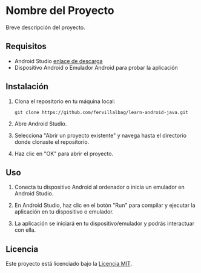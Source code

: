 # Nombre del Proyecto

Breve descripción del proyecto.

## Requisitos

- Android Studio [enlace de descarga](https://developer.android.com/studio)
- Dispositivo Android o Emulador Android para probar la aplicación

## Instalación

1. Clona el repositorio en tu máquina local:

    ```
    git clone https://github.com/fervillalbag/learn-android-java.git
    ```

2. Abre Android Studio.

3. Selecciona "Abrir un proyecto existente" y navega hasta el directorio donde clonaste el repositorio.

4. Haz clic en "OK" para abrir el proyecto.

## Uso

1. Conecta tu dispositivo Android al ordenador o inicia un emulador en Android Studio.

2. En Android Studio, haz clic en el botón "Run" para compilar y ejecutar la aplicación en tu dispositivo o emulador.

3. La aplicación se iniciará en tu dispositivo/emulador y podrás interactuar con ella.

## Licencia

Este proyecto está licenciado bajo la [Licencia MIT](LICENSE).